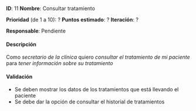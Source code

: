 **ID**: 11
**Nombre**: Consultar tratamiento

**Prioridad** (de 1 a 10): ?
**Puntos estimado**: ?
**Iteración**: ?

**Responsable**: Pendiente

#### Descripción

Como *secretario de la clínica* quiero *consultar el tratamiento de mi paciente* para *tener información sobre su tratamiento*

#### Validación

* Se deben mostrar los datos de los tratamientos que está llevando el paciente
* Se debe dar la opción de consultar el historial de tratamientos
